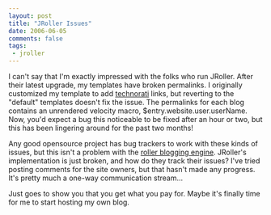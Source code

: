```yaml
---
layout: post
title: "JRoller Issues"
date: 2006-06-05
comments: false
tags:
 - jroller
---
```


I can't say that I'm exactly impressed with the folks who run JRoller. After their latest upgrade, my templates have broken permalinks. I originally customized my template to add [technorati](http://technorati.com) links, but reverting to the "default" templates doesn't fix the issue. The permalinks for each blog contains an unrendered velocity macro, $entry.website.user.userName. Now, you'd expect a bug this noticeable to be fixed after an hour or two, but this has been lingering around for the past two months!



Any good opensource project has bug trackers to work with these kinds of issues, but this isn't a problem with the [roller blogging engine](http://rollerweblogger.org/page/project). JRoller's implementation is just broken, and how do they track their issues? I've tried posting comments for the site owners, but that hasn't made any progress. It's pretty much a one-way communication stream...



Just goes to show you that you get what you pay for. Maybe it's finally time for me to start hosting my own blog.


